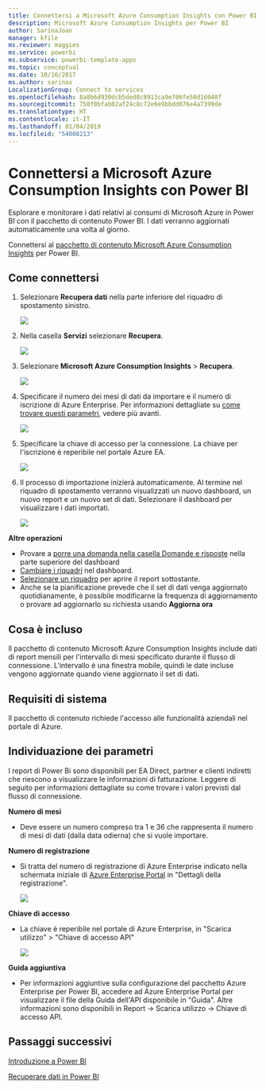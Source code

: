 ```yaml
---
title: Connettersi a Microsoft Azure Consumption Insights con Power BI
description: Microsoft Azure Consumption Insights per Power BI
author: SarinaJoan
manager: kfile
ms.reviewer: maggies
ms.service: powerbi
ms.subservice: powerbi-template-apps
ms.topic: conceptual
ms.date: 10/16/2017
ms.author: sarinas
LocalizationGroup: Connect to services
ms.openlocfilehash: 8a8b6d930dcb5ded8c8913ca9e706fe50d16048f
ms.sourcegitcommit: 750f0bfab02af24c8c72e6e9bbdd876e4a7399de
ms.translationtype: HT
ms.contentlocale: it-IT
ms.lasthandoff: 01/04/2019
ms.locfileid: "54008213"
---
```

# <a name="connect-to-microsoft-azure-consumption-insights-with-power-bi"></a>Connettersi a Microsoft Azure Consumption Insights con Power BI
Esplorare e monitorare i dati relativi ai consumi di Microsoft Azure in Power BI con il pacchetto di contenuto Power BI. I dati verranno aggiornati automaticamente una volta al giorno.

Connettersi al [pacchetto di contenuto Microsoft Azure Consumption Insights](https://app.powerbi.com/getdata/services/azureconsumption) per Power BI.

## <a name="how-to-connect"></a>Come connettersi
1. Selezionare **Recupera dati** nella parte inferiore del riquadro di spostamento sinistro.
   
    ![](media/service-connect-to-azure-consumption-insights/getdata.png)
2. Nella casella **Servizi** selezionare **Recupera**.
   
   ![](media/service-connect-to-azure-consumption-insights/services.png)
3. Selezionare **Microsoft Azure Consumption Insights** \> **Recupera**. 
   
   ![](media/service-connect-to-azure-consumption-insights/mazureconsumption.png)
4. Specificare il numero dei mesi di dati da importare e il numero di iscrizione di Azure Enterprise. Per informazioni dettagliate su [come trovare questi parametri](#FindingParams), vedere più avanti.
   
    ![](media/service-connect-to-azure-consumption-insights/azureconsumptionparams.png)
5. Specificare la chiave di accesso per la connessione. La chiave per l'iscrizione è reperibile nel portale Azure EA. 
   
    ![](media/service-connect-to-azure-consumption-insights/msazureconsumptioncreds.png)
6. Il processo di importazione inizierà automaticamente. Al termine nel riquadro di spostamento verranno visualizzati un nuovo dashboard, un nuovo report e un nuovo set di dati. Selezionare il dashboard per visualizzare i dati importati.
   
   ![](media/service-connect-to-azure-consumption-insights/msazureconsumptiondashboard.png)

**Altre operazioni**

* Provare a [porre una domanda nella casella Domande e risposte](consumer/end-user-q-and-a.md) nella parte superiore del dashboard
* [Cambiare i riquadri](service-dashboard-edit-tile.md) nel dashboard.
* [Selezionare un riquadro](consumer/end-user-tiles.md) per aprire il report sottostante.
* Anche se la pianificazione prevede che il set di dati venga aggiornato quotidianamente, è possibile modificarne la frequenza di aggiornamento o provare ad aggiornarlo su richiesta usando **Aggiorna ora**

## <a name="whats-included"></a>Cosa è incluso
Il pacchetto di contenuto Microsoft Azure Consumption Insights include dati di report mensili per l'intervallo di mesi specificato durante il flusso di connessione. L'intervallo è una finestra mobile, quindi le date incluse vengono aggiornate quando viene aggiornato il set di dati.

## <a name="system-requirements"></a>Requisiti di sistema
Il pacchetto di contenuto richiede l'accesso alle funzionalità aziendali nel portale di Azure. 

<a name="FindingParams"></a>

## <a name="finding-parameters"></a>Individuazione dei parametri
I report di Power Bi sono disponibili per EA Direct, partner e clienti indiretti che riescono a visualizzare le informazioni di fatturazione. Leggere di seguito per informazioni dettagliate su come trovare i valori previsti dal flusso di connessione.

**Numero di mesi**

* Deve essere un numero compreso tra 1 e 36 che rappresenta il numero di mesi di dati (dalla data odierna) che si vuole importare.

**Numero di registrazione**

* Si tratta del numero di registrazione di Azure Enterprise indicato nella schermata iniziale di [Azure Enterprise Portal](https://ea.azure.com/) in "Dettagli della registrazione".
  
    ![](media/service-connect-to-azure-consumption-insights/params2.png)

**Chiave di accesso**

* La chiave è reperibile nel portale di Azure Enterprise, in "Scarica utilizzo" > "Chiave di accesso API"
  
    ![](media/service-connect-to-azure-consumption-insights/creds2.png)

**Guida aggiuntiva**

* Per informazioni aggiuntive sulla configurazione del pacchetto Azure Enterprise per Power BI, accedere ad Azure Enterprise Portal per visualizzare il file della Guida dell'API disponibile in "Guida". Altre informazioni sono disponibili in Report -> Scarica utilizzo -> Chiave di accesso API. 

## <a name="next-steps"></a>Passaggi successivi
[Introduzione a Power BI](service-get-started.md)

[Recuperare dati in Power BI](service-get-data.md)

